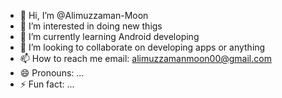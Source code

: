 - 👋 Hi, I’m @Alimuzzaman-Moon
- 👀 I’m interested in doing new thigs
- 🌱 I’m currently learning Android developing
- 💞️ I’m looking to collaborate on developing apps or anything
- 📫 How to reach me email: alimuzzamanmoon00@gmail.com
- 😄 Pronouns: ...
- ⚡ Fun fact: ...

<!---
Alimuzzaman-Moon/Alimuzzaman-Moon is a ✨ special ✨ repository because its `README.md` (this file) appears on your GitHub profile.
You can click the Preview link to take a look at your changes.
--->
